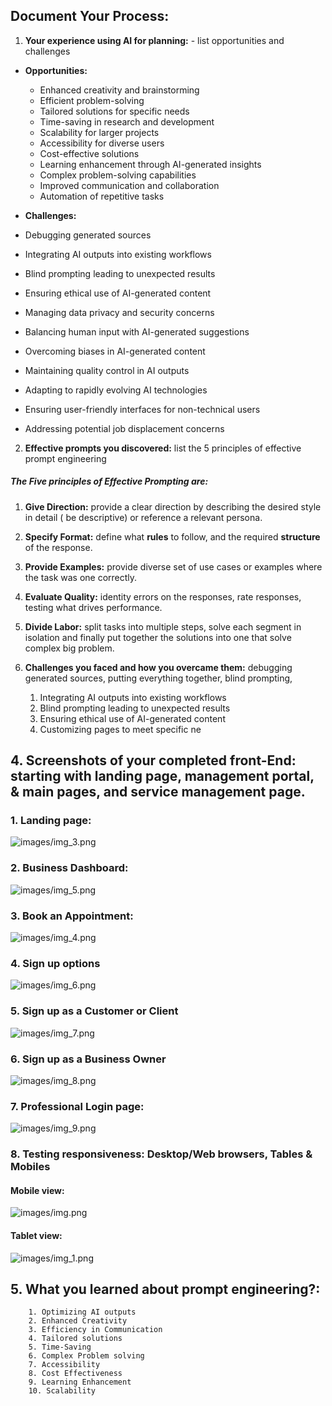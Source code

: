 ## Document Your Process:


1. **Your experience using AI for planning:** - list opportunities and challenges

- **Opportunities:**
  - Enhanced creativity and brainstorming
  - Efficient problem-solving
  - Tailored solutions for specific needs
  - Time-saving in research and development
  - Scalability for larger projects
  - Accessibility for diverse users
  - Cost-effective solutions
  - Learning enhancement through AI-generated insights
  - Complex problem-solving capabilities
  - Improved communication and collaboration
  - Automation of repetitive tasks

- **Challenges:**
- Debugging generated sources
- Integrating AI outputs into existing workflows
- Blind prompting leading to unexpected results
- Ensuring ethical use of AI-generated content
- Managing data privacy and security concerns
- Balancing human input with AI-generated suggestions
- Overcoming biases in AI-generated content
- Maintaining quality control in AI outputs
- Adapting to rapidly evolving AI technologies
- Ensuring user-friendly interfaces for non-technical users
- Addressing potential job displacement concerns

2. **Effective prompts you discovered:** list the 5 principles of effective prompt engineering
##### The Five principles of Effective Prompting are:
1. **Give Direction:** provide a clear direction by describing the desired style in detail ( be descriptive) or reference a relevant persona.
2. **Specify Format:** define what **rules** to follow, and the required **structure** of the response.
3. **Provide Examples:** provide diverse set of use cases or examples where the task was one correctly.
4. **Evaluate Quality:** identity errors on the responses, rate responses, testing what drives performance.
5. **Divide Labor:** split tasks into multiple steps, solve each segment in isolation and finally put together the solutions into one that solve complex big problem.


3. **Challenges you faced and how you overcame them:** debugging generated sources, putting everything together, blind prompting, 
   1. Integrating AI outputs into existing workflows
   2. Blind prompting leading to unexpected results
   3. Ensuring ethical use of AI-generated content
   4. Customizing pages to meet specific ne



## 4. **Screenshots of your completed front-End:** starting with landing page, management portal, & main pages, and service management page. 
### 1. Landing page:
![images/img_3.png](images/img_3.png)

### 2. Business Dashboard:
![images/img_5.png](images/img_5.png)

### 3. Book an Appointment: 
![images/img_4.png](images/img_4.png)

### 4. Sign up options
![images/img_6.png](images/img_6.png)

### 5. Sign up as a Customer or Client
![images/img_7.png](images/img_7.png)

### 6. Sign up as a Business Owner
![images/img_8.png](images/img_8.png)

### 7. Professional Login page:
![images/img_9.png](images/img_9.png)


### 8. Testing responsiveness: Desktop/Web browsers, Tables & Mobiles
#### Mobile view:

![images/img.png](img.png)

#### Tablet view:
![images/img_1.png](img_1.png)

   
## 5. **What you learned about prompt engineering?:** 
		1. Optimizing AI outputs
		2. Enhanced Creativity
		3. Efficiency in Communication
		4. Tailored solutions
		5. Time-Saving
		6. Complex Problem solving
		7. Accessibility
		8. Cost Effectiveness
		9. Learning Enhancement
		10. Scalability

